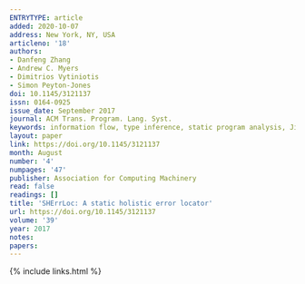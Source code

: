 ```yaml
---
ENTRYTYPE: article
added: 2020-10-07
address: New York, NY, USA
articleno: '18'
authors:
- Danfeng Zhang
- Andrew C. Myers
- Dimitrios Vytiniotis
- Simon Peyton-Jones
doi: 10.1145/3121137
issn: 0164-0925
issue_date: September 2017
journal: ACM Trans. Program. Lang. Syst.
keywords: information flow, type inference, static program analysis, Jif, OCaml, Error diagnosis, Haskell
layout: paper
link: https://doi.org/10.1145/3121137
month: August
number: '4'
numpages: '47'
publisher: Association for Computing Machinery
read: false
readings: []
title: 'SHErrLoc: A static holistic error locator'
url: https://doi.org/10.1145/3121137
volume: '39'
year: 2017
notes:
papers:
---
```

{% include links.html %}
